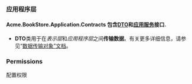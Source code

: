 ### 应用程序层

#### 		Acme.BookStore.Application.Contracts  包含[DTO](https://docs.abp.io/zh-Hans/abp/latest/Data-Transfer-Objects)和[应用服务](https://docs.abp.io/zh-Hans/abp/latest/Application-Services)接口.

- **DTO**类用于在*表示层*和*应用程序层*之间**传输数据**。有关更多详细信息，请参见“[数据传输对象”文档](https://docs.abp.io/en/abp/latest/Data-Transfer-Objects)。

  

### Permissions

配置权限